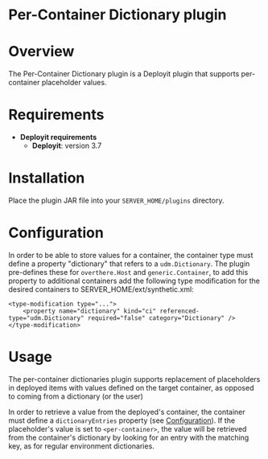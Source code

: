# Per-Container Dictionary plugin

# Overview #

The Per-Container Dictionary plugin is a Deployit  plugin that supports per-container placeholder values.

# Requirements #

* **Deployit requirements**
	* **Deployit**: version 3.7

# Installation #

Place the plugin JAR file into your `SERVER_HOME/plugins` directory. 
	
# Configuration<a name="configuration"/>

In order to be able to store values for a container, the container type must define a property "dictionary" that refers to a `udm.Dictionary`. The plugin pre-defines these for `overthere.Host` and `generic.Container`, to add this property to additional containers add the following type modification for the desired containers to SERVER_HOME/ext/synthetic.xml:

	<type-modification type="...">
    	<property name="dictionary" kind="ci" referenced-type="udm.Dictionary" required="false" category="Dictionary" />
	</type-modification>

# Usage

The per-container dictionaries plugin supports replacement of placeholders in deployed items with values defined on the target container, as opposed to coming from a dictionary (or the user)

In order to retrieve a value from the deployed's container, the container must define a `dictionaryEntries` property (see [Configuration](#configuration)). If the placeholder's value is set to `<per-container>`, the value will be retrieved from the container's dictionary by looking for an entry with the matching key, as for regular environment dictionaries.
